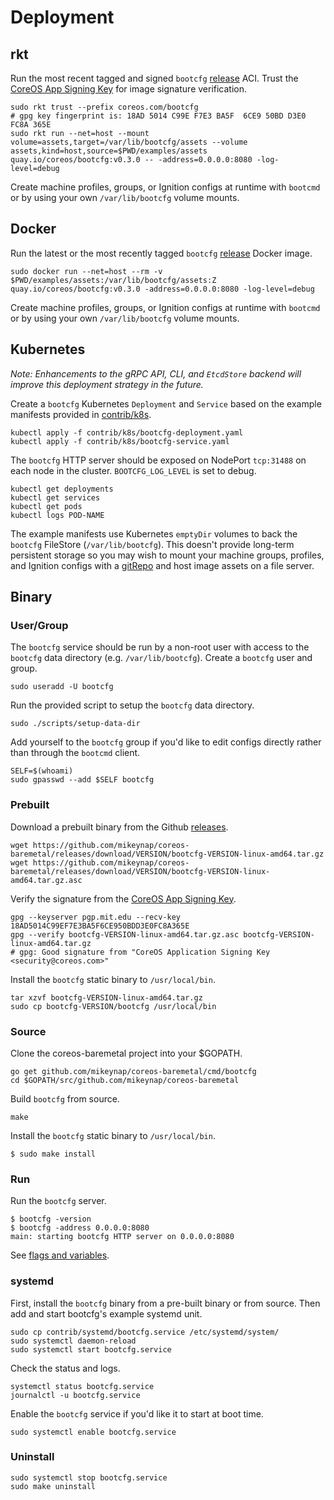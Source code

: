 
# Deployment

## rkt

Run the most recent tagged and signed `bootcfg` [release](https://github.com/mikeynap/coreos-baremetal/releases) ACI. Trust the [CoreOS App Signing Key](https://coreos.com/security/app-signing-key/) for image signature verification.

    sudo rkt trust --prefix coreos.com/bootcfg
    # gpg key fingerprint is: 18AD 5014 C99E F7E3 BA5F  6CE9 50BD D3E0 FC8A 365E
    sudo rkt run --net=host --mount volume=assets,target=/var/lib/bootcfg/assets --volume assets,kind=host,source=$PWD/examples/assets quay.io/coreos/bootcfg:v0.3.0 -- -address=0.0.0.0:8080 -log-level=debug

Create machine profiles, groups, or Ignition configs at runtime with `bootcmd` or by using your own `/var/lib/bootcfg` volume mounts.

## Docker

Run the latest or the most recently tagged `bootcfg` [release](https://github.com/mikeynap/coreos-baremetal/releases) Docker image.

    sudo docker run --net=host --rm -v $PWD/examples/assets:/var/lib/bootcfg/assets:Z quay.io/coreos/bootcfg:v0.3.0 -address=0.0.0.0:8080 -log-level=debug

Create machine profiles, groups, or Ignition configs at runtime with `bootcmd` or by using your own `/var/lib/bootcfg` volume mounts.

## Kubernetes

*Note: Enhancements to the gRPC API, CLI, and `EtcdStore` backend will improve this deployment strategy in the future.*

Create a `bootcfg` Kubernetes `Deployment` and `Service` based on the example manifests provided in [contrib/k8s](../contrib/k8s).

    kubectl apply -f contrib/k8s/bootcfg-deployment.yaml
    kubectl apply -f contrib/k8s/bootcfg-service.yaml

The `bootcfg` HTTP server should be exposed on NodePort `tcp:31488` on each node in the cluster. `BOOTCFG_LOG_LEVEL` is set to debug.

    kubectl get deployments
    kubectl get services
    kubectl get pods
    kubectl logs POD-NAME

The example manifests use Kubernetes `emptyDir` volumes to back the `bootcfg` FileStore (`/var/lib/bootcfg`). This doesn't provide long-term persistent storage so you may wish to mount your machine groups, profiles, and Ignition configs with a [gitRepo](http://kubernetes.io/docs/user-guide/volumes/#gitrepo) and host image assets on a file server.

## Binary

### User/Group

The `bootcfg` service should be run by a non-root user with access to the `bootcfg` data directory (e.g. `/var/lib/bootcfg`). Create a `bootcfg` user and group.

    sudo useradd -U bootcfg

Run the provided script to setup the `bootcfg` data directory.

    sudo ./scripts/setup-data-dir

Add yourself to the `bootcfg` group if you'd like to edit configs directly rather than through the `bootcmd` client.

    SELF=$(whoami)
    sudo gpasswd --add $SELF bootcfg

### Prebuilt

Download a prebuilt binary from the Github [releases](https://github.com/mikeynap/coreos-baremetal/releases).

    wget https://github.com/mikeynap/coreos-baremetal/releases/download/VERSION/bootcfg-VERSION-linux-amd64.tar.gz
    wget https://github.com/mikeynap/coreos-baremetal/releases/download/VERSION/bootcfg-VERSION-linux-amd64.tar.gz.asc

Verify the signature from the [CoreOS App Signing Key](https://coreos.com/security/app-signing-key/).

    gpg --keyserver pgp.mit.edu --recv-key 18AD5014C99EF7E3BA5F6CE950BDD3E0FC8A365E
    gpg --verify bootcfg-VERSION-linux-amd64.tar.gz.asc bootcfg-VERSION-linux-amd64.tar.gz
    # gpg: Good signature from "CoreOS Application Signing Key <security@coreos.com>"

Install the `bootcfg` static binary to `/usr/local/bin`.

    tar xzvf bootcfg-VERSION-linux-amd64.tar.gz
    sudo cp bootcfg-VERSION/bootcfg /usr/local/bin

### Source

Clone the coreos-baremetal project into your $GOPATH.

    go get github.com/mikeynap/coreos-baremetal/cmd/bootcfg
    cd $GOPATH/src/github.com/mikeynap/coreos-baremetal

Build `bootcfg` from source.

    make

Install the `bootcfg` static binary to `/usr/local/bin`.

    $ sudo make install

### Run

Run the `bootcfg` server.

    $ bootcfg -version
    $ bootcfg -address 0.0.0.0:8080
    main: starting bootcfg HTTP server on 0.0.0.0:8080

See [flags and variables](config.md).

### systemd

First, install the `bootcfg` binary from a pre-built binary or from source. Then add and start bootcfg's example systemd unit.

    sudo cp contrib/systemd/bootcfg.service /etc/systemd/system/
    sudo systemctl daemon-reload
    sudo systemctl start bootcfg.service

Check the status and logs.

    systemctl status bootcfg.service
    journalctl -u bootcfg.service

Enable the `bootcfg` service if you'd like it to start at boot time.

    sudo systemctl enable bootcfg.service

### Uninstall

    sudo systemctl stop bootcfg.service
    sudo make uninstall


